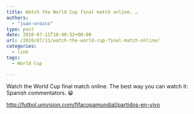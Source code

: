 ```yaml
---
title: Watch the World Cup final match online. …
authors: 
  - "juan-orozco"
type: post
date: 2010-07-11T18:40:52+00:00
url: /2010/07/11/watch-the-world-cup-final-match-online/
categories:
  - link
tags:
  - World Cup

---
```

Watch the World Cup final match online. The best way you can watch it: Spanish commentators. 😀
  
http://futbol.univision.com/fifacopamundial/partidos-en-vivo